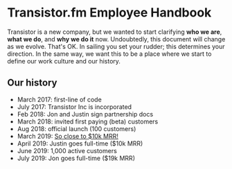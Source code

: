 # Transistor.fm Employee Handbook

Transistor is a new company, but we wanted to start clarifying **who we are**, **what we do**, and **why we do it** now. Undoubtedly, this document will change as we evolve. That's OK. In sailing you set your rudder; this determines your direction. In the same way, we want this to be a place where we start to define our work culture and our history.

## Our history

- March 2017: first-line of code
- July 2017: Transistor Inc is incorporated
- Feb 2018: Jon and Justin sign partnership docs
- March 2018: invited first paying (beta) customers
- Aug 2018: official launch (100 customers)
- March 2019: [So close to $10k MRR!](https://twitter.com/mijustin/status/1111417288664584195)
- April 2019: Justin goes full-time ($10k MRR)
- June 2019: 1,000 active customers
- July 2019: Jon goes full-time ($19k MRR)
